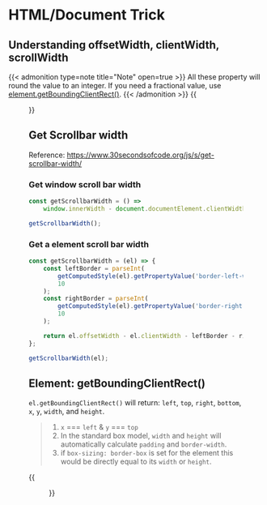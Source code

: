 # HTML/Document Trick


## Understanding offsetWidth, clientWidth, scrollWidth

{{< admonition type=note title="Note" open=true >}}
All these property will round the value to an integer. If you need a fractional value, use [element.getBoundingClientRect()](#element-getboundingclientrect).
{{< /admonition >}}
{{<figure src="/images/html-trick/screen-width.png" >}}

## Get Scrollbar width

Reference: https://www.30secondsofcode.org/js/s/get-scrollbar-width/

### Get window scroll bar width

```js
const getScrollbarWidth = () =>
    window.innerWidth - document.documentElement.clientWidth;

getScrollbarWidth();
```

### Get a element scroll bar width

```js
const getScrollbarWidth = (el) => {
    const leftBorder = parseInt(
        getComputedStyle(el).getPropertyValue('border-left-width'),
        10
    );
    const rightBorder = parseInt(
        getComputedStyle(el).getPropertyValue('border-right-width'),
        10
    );

    return el.offsetWidth - el.clientWidth - leftBorder - rightBorder;
};

getScrollbarWidth(el);
```

## Element: getBoundingClientRect()

`el.getBoundingClientRect()` will return: `left`, `top`, `right`, `bottom`, `x`, `y`, `width`, and `height`.

> 1. `x` === `left` & `y` === `top`
> 2. In the standard box model, `width` and `height` will automatically calculate `padding` and `border-width`.
> 3. if `box-sizing: border-box` is set for the element this would be directly equal to its `width` or `height`.

{{<figure src="/images/html-trick/element-box-diagram.png" >}}

